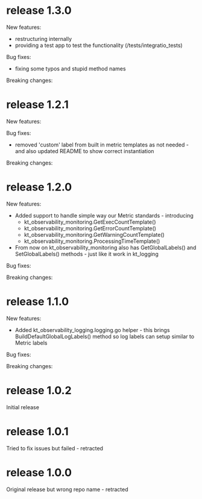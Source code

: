 # release 1.3.0

New features:
 * restructuring internally
 * providing a test app to test the functionality (/tests/integratio_tests)

Bug fixes:
 * fixing some typos and stupid method names

Breaking changes:


# release 1.2.1

New features:

Bug fixes:
 * removed 'custom' label from built in metric templates as not needed - and also updated README to show correct instantiation

Breaking changes:


# release 1.2.0

New features:
 * Added support to handle simple way our Metric standards - introducing
    * kt_observability_monitoring.GetExecCountTemplate()
    * kt_observability_monitoring.GetErrorCountTemplate()
    * kt_observability_monitoring.GetWarningCountTemplate()
    * kt_observability_monitoring.ProcessingTimeTemplate()
 * From now on kt_observability_monitoring also has GetGlobalLabels() and SetGlobalLabels() methods - just like it work in kt_logging

Bug fixes:

Breaking changes:


# release 1.1.0

New features:
 * Added kt_observability_logging.logging.go helper - this brings BuildDefaultGlobalLogLabels() method so log labels can setup similar to Metric labels

Bug fixes:

Breaking changes:


# release 1.0.2

Initial release

# release 1.0.1

Tried to fix issues but failed - retracted

# release 1.0.0

Original release but wrong repo name - retracted